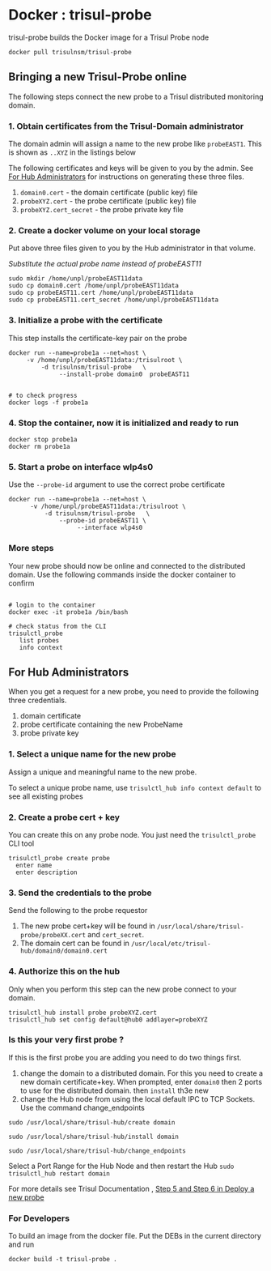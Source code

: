 Docker : trisul-probe
===========

trisul-probe builds the Docker image for a Trisul Probe node 

```
docker pull trisulnsm/trisul-probe 
```

## Bringing a new Trisul-Probe online 

The following steps connect the new probe to a Trisul distributed monitoring domain. 

### 1. Obtain certificates from the Trisul-Domain administrator 

The domain admin will assign a name to the new probe like `probeEAST1`. This is  shown as `..XYZ` in the listings below 

The following certificates and keys will be given to you by the admin. See [For Hub Administrators](#for-hub-administrators) for instructions on generating these three files. 

  1. `domain0.cert`  - the domain certificate (public key) file 
  2. `probeXYZ.cert` - the probe certificate (public key) file
  3. `probeXYZ.cert_secret` - the probe private key file 


### 2. Create a docker volume on your local storage 

Put above three files given to you by the Hub administrator in that volume.


_Substitute the actual probe name instead of probeEAST11_ 

````
sudo mkdir /home/unpl/probeEAST11data
sudo cp domain0.cert /home/unpl/probeEAST11data
sudo cp probeEAST11.cert /home/unpl/probeEAST11data
sudo cp probeEAST11.cert_secret /home/unpl/probeEAST11data
````

### 3. Initialize a probe with the certificate 

This step installs the certificate-key pair on the probe 

````
docker run --name=probe1a --net=host \
     -v /home/unpl/probeEAST11data:/trisulroot \
         -d trisulnsm/trisul-probe   \
              --install-probe domain0  probeEAST11  


# to check progress 
docker logs -f probe1a 
````

### 4. Stop the container, now it is initialized and ready to run 

````
docker stop probe1a
docker rm probe1a
````

### 5. Start a probe on interface wlp4s0 


Use the `--probe-id` argument to use the correct probe certificate 

````
docker run --name=probe1a --net=host \
      -v /home/unpl/probeEAST11data:/trisulroot \
	      -d trisulnsm/trisul-probe   \
		      --probe-id probeEAST11 \
				   --interface wlp4s0 
````


### More steps

Your new probe should now be online and connected to the distributed domain.
Use the following commands inside the docker container to confirm 


````

# login to the container
docker exec -it probe1a /bin/bash

# check status from the CLI 
trisulctl_probe 
   list probes
   info context

````


## For Hub Administrators

When you get a request for a new probe, you need to provide the following three credentials.

1. domain certificate 
2. probe certificate containing the new ProbeName  
3. probe private key 

### 1. Select a unique name for the new probe 

Assign a unique and meaningful name to the new probe. 

To select a unique probe name, use `trisulctl_hub info context default` to see all existing probes

### 2. Create a probe cert + key

You can create this on any probe node.  You just need the `trisulctl_probe` CLI tool 

````
trisulctl_probe create probe
  enter name
  enter description

````

### 3. Send the credentials to the probe 

Send the following to the probe requestor

1. The new probe cert+key will be found in `/usr/local/share/trisul-probe/probeXX.cert`  and `cert_secret`. 
2. The domain cert can be found in `/usr/local/etc/trisul-hub/domain0/domain0.cert`

### 4. Authorize this on the hub 

Only when you perform this step can the new probe connect to your domain.

````
trisulctl_hub install probe probeXYZ.cert 
trisulctl_hub set config default@hub0 addlayer=probeXYZ 
````

### Is this your very first probe ?

If this is the first probe you are adding you need to do two things first.

1. change the domain to a distributed domain. For this you need to create a new domain certificate+key. When prompted, enter `domain0` then 2 ports to use for the distributed domain. then `install` th3e new
2. change the Hub node from using the local default IPC to TCP Sockets.  Use the command change_endpoints

````
sudo /usr/local/share/trisul-hub/create domain

sudo /usr/local/share/trisul-hub/install domain

sudo /usr/local/share/trisul-hub/change_endpoints

````

Select a Port Range for the Hub Node and then restart the Hub `sudo trisulctl_hub restart domain` 


For more details see Trisul Documentation , [Step 5 and Step 6 in Deploy a new probe](https://www.trisul.org/docs/ug/domain/deploy_probe.html) 


### For Developers

To build an image from the docker file. Put the DEBs in the current directory and run 

```
docker build -t trisul-probe . 
```

